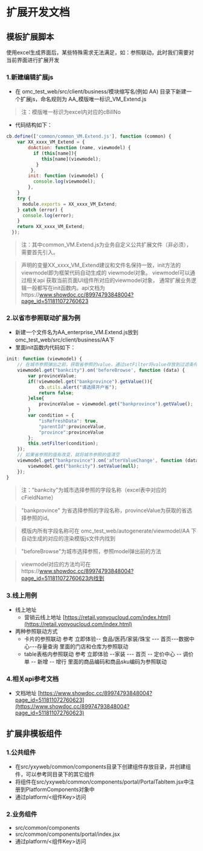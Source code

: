 <a name="01dd0cb7"></a>
# 扩展开发文档

<a name="3844f60e"></a>
## 模板扩展脚本
使用excel生成界面后，某些特殊需求无法满足，如：参照联动，此时我们需要对当前界面进行扩展开发

<a name="c2a1b3f1"></a>
### 1.新建编辑扩展js

- 在 omc_test_web/src/client/business/模块缩写名(例如 AA) 目录下新建一个扩展js，命名规则为 AA_模版唯一标识_VM_Extend.js
> 注：模版唯一标识为excel内对应的cBillNo

- 代码结构如下：
```javascript
cb.define(['common/common_VM.Extend.js'], function (common) {
  	var XX_xxxx_VM_Extend = {
        doAction: function (name, viewmodel) {
          if (this[name]){
             this[name](viewmodel);
           }
         },
        init: function (viewmodel) {
          console.log(viewmodel);
        },
  	}
  	try {
  	  module.exports = XX_xxxx_VM_Extend;
  	} catch (error) {
  	  console.log(error);
  	}
  	return XX_xxxx_VM_Extend;
  });
```
> 注：其中common_VM.Extend.js为业务自定义公共扩展文件（非必须），需要首先引入。

> 声明的变量XX_xxxx_VM_Extend建议和文件名保持一致，init方法的viewmodel即为框架代码自动生成的
viewmodel对象。
> viewmodel可以通过相关api 获取当前页面UI组件所对应的viewmodel对象， 通常扩展业务逻辑一般都写在init函数内。api文档为https://www.showdoc.cc/89974793848004?page_id=511811072760623


<a name="2d86a22f"></a>
### 2.以省市参照联动扩展为例

- 新建一个文件名为AA_enterprise_VM.Extend.js放到omc_test_web/src/client/business/AA下
- 里面init函数内代码如下：
```javascript
init: function (viewmodel) {
    // 在城市参照弹出之前，获取省参照的value，通过setFilter将value存放到过滤条件中（在城市参照获取城市列表时，会通过getFilter()获取value，作为过滤参数传到服务端）
    viewmodel.get("bankcity").on('beforeBrowse', function (data) {
        var provinceValue;
        if(!viewmodel.get("bankprovince").getValue()){
            cb.utils.alert("请选择开户省");
            return false;
        }else{
          	provinceValue = viewmodel.get("bankprovince").getValue();
        }
        var condition = {
            "isRefreshData": true,
            "parentId":provinceValue,
            "province":provinceValue
        };
        this.setFilter(condition);
    });
    // 如果省参照的值有改变，就将城市参照的值清空
    viewmodel.get("bankprovince").on('afterValueChange', function (data) {
      	viewmodel.get("bankcity").setValue(null);
    });
}
```
> 注："bankcity"为城市选择参照的字段名称（excel表中对应的cFieldName）

> "bankprovince" 为省选择参照的字段名称，provinceValue为获取的省选择参照的id。

> 模版内所有字段名称可在 omc_test_web/autogenerate/viewmodel/AA 下自动生成的对应的渲染模版js文件内找到

> "beforeBrowse"为城市选择参照，参照model弹出前的方法

> viewmodel对应的方法均可在https://www.showdoc.cc/89974793848004?page_id=511811072760623内找到


<a name="c33ac4ef"></a>
### 3.线上用例

- 线上地址
  - 营销云线上地址 [https://retail.yonyoucloud.com/index.html](https://retail.yonyoucloud.com/index.html)
- 两种参照联动方式
  - 卡片的参照联动 参考  立即体验-- 食品/医药/家装/珠宝 --- 首页---数据中心---存量查询  里面的门店和仓库为参照联动
  - table表格内参照联动 参考 立即体验 --家装 --- 首页 -- 定价中心 -- 调价单 -- 新增 -- 增行 里面的商品编码和商品sku编码为参照联动

<a name="812b1a34"></a>
### 4.相关api参考文档

- 文档地址  [https://www.showdoc.cc/89974793848004?page_id=511811072760623](https://www.showdoc.cc/89974793848004?page_id=511811072760623)

<a name="04f10612"></a>
## 扩展非模板组件
<a name="e13ef20e"></a>
### 1.公共组件

- 在src/yxyweb/common/components目录下创建组件存放目录，并创建组件，可以参考同目录下的其它组件
- 将组件在src/yxyweb/common/components/portal/PortalTabItem.jsx中注册到PlatformComponents对象中
- 通过platform/<组件Key>访问
<a name="470d7330"></a>
### 2.业务组件

- src/common/components
- src/common/components/portal/index.jsx
- 通过platform/<组件Key>访问
